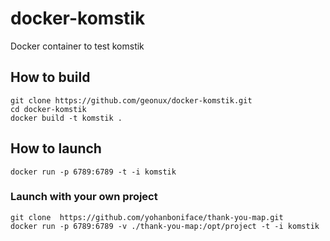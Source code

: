 # docker-komstik
Docker container to test komstik

## How to build
```
git clone https://github.com/geonux/docker-komstik.git
cd docker-komstik
docker build -t komstik .
```

## How to launch
```
docker run -p 6789:6789 -t -i komstik
```

### Launch with your own project ###
```
git clone  https://github.com/yohanboniface/thank-you-map.git
docker run -p 6789:6789 -v ./thank-you-map:/opt/project -t -i komstik
```
